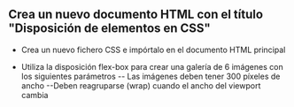 ## Crea un nuevo documento HTML con el título "Disposición de elementos en CSS"

- Crea un nuevo fichero CSS e impórtalo en el documento HTML principal

- Utiliza la disposición flex-box para crear una galería de 6 imágenes con los siguientes parámetros
    -- Las imágenes deben tener 300 píxeles de ancho
    --Deben reagruparse (wrap) cuando el ancho del viewport cambia